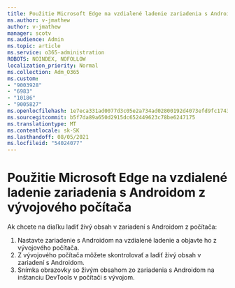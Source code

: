 ```yaml
---
title: Použitie Microsoft Edge na vzdialené ladenie zariadenia s Androidom z vývojového počítača
ms.author: v-jmathew
author: v-jmathew
manager: scotv
ms.audience: Admin
ms.topic: article
ms.service: o365-administration
ROBOTS: NOINDEX, NOFOLLOW
localization_priority: Normal
ms.collection: Adm_O365
ms.custom:
- "9003928"
- "6983"
- "10186"
- "9005827"
ms.openlocfilehash: 1e7eca331ad0077d3c05e2a734ad02800192d4073efd9fc17431e11b7e691883
ms.sourcegitcommit: b5f7da89a650d2915dc652449623c78be6247175
ms.translationtype: MT
ms.contentlocale: sk-SK
ms.lasthandoff: 08/05/2021
ms.locfileid: "54024077"
---
```

# <a name="use-microsoft-edge-to-remotely-debug-an-android-device-from-a-development-computer"></a>Použitie Microsoft Edge na vzdialené ladenie zariadenia s Androidom z vývojového počítača

Ak chcete na diaľku ladiť živý obsah v zariadení s Androidom z počítača:

1. Nastavte zariadenie s Androidom na vzdialené ladenie a objavte ho z vývojového počítača.
2. Z vývojového počítača môžete skontrolovať a ladiť živý obsah v zariadení s Androidom.
3. Snímka obrazovky so živým obsahom zo zariadenia s Androidom na inštanciu DevTools v počítači s vývojom.
